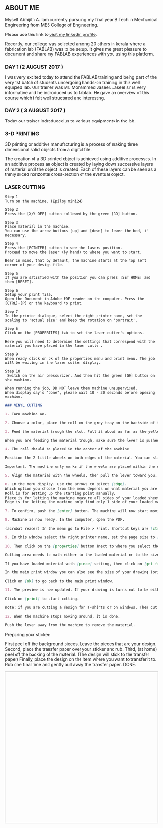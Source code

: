 ## ABOUT ME

Myself Abhijith A. Iam currently pursuing my final year B.Tech in Mechanical Engineering from MES College of Engineering. 

Please use this link to [visit my linkedin profile](https://www.linkedin.com/in/abhijithajikumar/).

Recently, our college was selected among 20 others in kerala where a fabrication lab (FABLAB) was to be setup. It gives me great pleasure to document and share my FABLAB experiences with you using this platform.

### DAY 1 (2 AUGUST 2017 )

I was very excited today to attend the FABLAB training and being part of the very 1st batch of students undergoing hands-on training in this well equipied lab. Our trainer was Mr. Mohammed Jaseel. Jaseel sir is very informative and he indroduced us to fablab. He gave an overview of this course which i felt well structured and interesting. 

### DAY 2 ( 3 AUGUST 2017 )

Today our trainer indroduced us to various equipments in the lab.

### 3-D PRINTING

3D printing or additive manufacturing is a process of making three dimensional solid objects from a digital file.

The creation of a 3D printed object is achieved using additive processes. In an additive process an object is created by laying down successive layers of material until the object is created. Each of these layers can be seen as a thinly sliced horizontal cross-section of the eventual object.

### LASER CUTTING

```markown
Step 1 
Turn on the machine. (Epilog mini24)

Step 2 
Press the [X/Y OFF] button followed by the green [GO] button.

Step 3 
Place material in the machine.
You can use the arrow buttons [up] and [down] to lower the bed, if necessary.

Step 4 
Press the [POINTER] button to see the lasers position.
Proceed to move the laser (by hand) to where you want to start.

Bear in mind, that by default, the machine starts at the top left corner of your design file.

Step 5 
If you are satisfied with the position you can press [SET HOME] and then [RESET].

Step 6 
Setup your print file.
Open the Document in Adobe PDF reader on the computer. Press the [CTRL]+[P] on the keyboard to print.

Step 7 
In the printer dialogue, select the right printer name, set the scaling to 'actual size' and keep the rotation on 'portrait'.

Step 8 
Click on the [PROPERTIES] tab to set the laser cutter's options.

Here you will need to determine the settings that correspond with the material you have placed in the laser cutter.

Step 9 
When ready click on ok of the properties menu and print menu. The job will be waiting in the laser cutter display.

Step 10 
 Switch on the air pressurizer. And then hit the green [GO] button on the machine.

When running the job, DD NOT leave them machine unsupervised.
When display say's 'done", please wait 10 - 30 seconds before opening machine.
```
```markdown
### VINYL CUTTING

1. Turn machine on.

2. Choose a color, place the roll on the grey tray on the backside of the machine.

3. Feed the material trough the slot. Pull it about as far as the yellow warning label on the front of the machine.

When you are feeding the material trough, make sure the lever is pushed away from the machine (so it's open).

4. The roll should be placed in the center of the machine.

Position the 2 little wheels on both edges of the material. You can slide the wheels easily by pushing the metal plates on the back of the machine.

Important: The machine only works if the wheels are placed within the white markers

5. Align the material with the wheels, then pull the lever toward you.

6. In the menu display. Use the arrows to select [edge].
Which option you choose from the menu depends on what material you are loading.
Roll is for setting up the starting point manually.
Piece is for letting the machine measure all sides of your loaded sheet. (like with smaller 'leftover' pieces)
Edge is for letting the machine only find only 1 side of your loaded material. (when you just want to find the starting point at the edge of your material.)

7. To confirm, push the [enter] button. The machine will now start moving. The machine will pull on the material to find the edge.

8. Machine is now ready. In the computer, open the PDF.

(acrobat reader) In the menu go to File > Print. Shortcut keys are [ctrl] + [P]

9. In this window select the right printer name, set the page size to [actual size] and set orientation to [portrait]

10. Then click on the [properties] button (next to where you select the printer name) to set up the cutting area.

Cutting area needs to math either to the loaded material or to the size of your drawing.

If you have loaded material with [piece] setting, then click on [get from machine button] to update the cutting area (shortcut).

In the main print window you can also see the size of your drawing (original size).

Click on [ok] to go back to the main print window.

11. The preview is now updated. If your drawing is turns out to be either to small or to big for your cutting area, you can adjust the page size to [fit] or [custom scaling].

Click on [print] to start cutting.

noteː if you are cutting a design for T-shirts or on windows. Then cut your drawing in mirror ǃ

12. When the machine stops moving around, it is done.

Push the lever away from the machine to remove the material.
```

Preparing your sticker:

First peel off the background pieces. Leave the pieces that are your design.
Second, place the transfer paper over your sticker and rub.
Third, (at home) peel off the backing of the material. (The design will stick to the transfer paper)
Finally, place the design on the item where you want to transfer it to. Rub one final time and gently pull away the transfer paper. DONE.



<img src=" " height="500" width="850">
